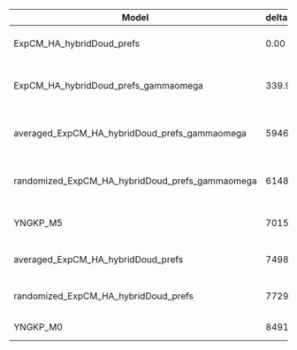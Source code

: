 | Model                                           | deltaAIC | LogLikelihood | nParams | ParamValues                                               |
|-------------------------------------------------|----------|---------------|---------|-----------------------------------------------------------|
| ExpCM_HA_hybridDoud_prefs                       | 0.00     | -51145.82     | 6       | beta=1.55, kappa=3.76, omega=0.25                         |
| ExpCM_HA_hybridDoud_prefs_gammaomega            | 339.94   | -51314.79     | 7       | alpha_omega=2.98, beta=1.56, beta_omega=10.00, kappa=3.85 |
| averaged_ExpCM_HA_hybridDoud_prefs_gammaomega   | 5946.12  | -54117.88     | 7       | alpha_omega=1.08, beta=1.41, beta_omega=10.00, kappa=3.42 |
| randomized_ExpCM_HA_hybridDoud_prefs_gammaomega | 6148.86  | -54219.25     | 7       | alpha_omega=1.06, beta=0.06, beta_omega=10.00, kappa=3.45 |
| YNGKP_M5                                        | 7015.06  | -54647.35     | 12      | alpha_omega=1.04, beta_omega=10.00, kappa=3.13            |
| averaged_ExpCM_HA_hybridDoud_prefs              | 7498.56  | -54895.10     | 6       | beta=1.41, kappa=3.29, omega=0.11                         |
| randomized_ExpCM_HA_hybridDoud_prefs            | 7729.60  | -55010.62     | 6       | beta=0.02, kappa=3.30, omega=0.11                         |
| YNGKP_M0                                        | 8491.06  | -55386.35     | 11      | kappa=2.98, omega=0.10                                    |
